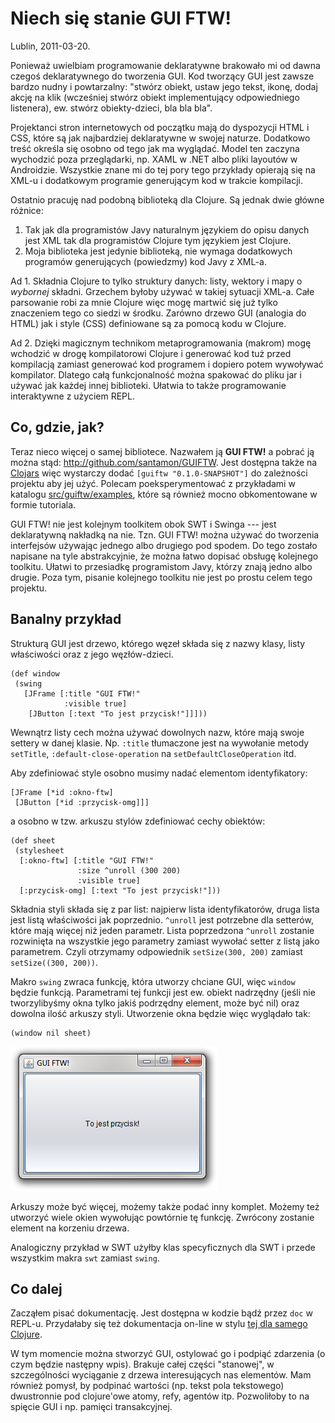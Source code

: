 # Niech się stanie GUI FTW!

Lublin, 2011-03-20.

Ponieważ uwielbiam programowanie deklaratywne brakowało mi od dawna
czegoś deklaratywnego do tworzenia GUI. Kod tworzący GUI jest zawsze
bardzo nudny i powtarzalny: "stwórz obiekt, ustaw jego tekst, ikonę,
dodaj akcję na klik (wcześniej stwórz obiekt implementujący
odpowiedniego listenera), ew. stwórz obiekty-dzieci, bla bla bla".

Projektanci stron internetowych od początku mają do dyspozycji HTML i
CSS, które są jak najbardziej deklaratywne w swojej naturze. Dodatkowo
treść określa się osobno od tego jak ma wyglądać. Model ten zaczyna
wychodzić poza przeglądarki, np. XAML w .NET albo pliki layoutów w
Androidzie. Wszystkie znane mi do tej pory tego przykłady opierają się
na XML-u i dodatkowym programie generującym kod w trakcie kompilacji.

Ostatnio pracuję nad podobną biblioteką dla Clojure. Są jednak dwie
główne różnice:

1. Tak jak dla programistów Javy naturalnym językiem do opisu danych
   jest XML tak dla programistów Clojure tym językiem jest Clojure.
2. Moja biblioteka jest jedynie biblioteką, nie wymaga dodatkowych
   programów generujących (powiedzmy) kod Javy z XML-a.

Ad 1. Składnia Clojure to tylko struktury danych: listy, wektory i
mapy o *wybornej* składni. Grzechem byłoby używać w takiej sytuacji
XML-a. Całe parsowanie robi za mnie Clojure więc mogę martwić się już
tylko znaczeniem tego co siedzi w środku. Zarówno drzewo GUI (analogia
do HTML) jak i style (CSS) definiowane są za pomocą kodu w Clojure.

Ad 2. Dzięki magicznym technikom metaprogramowania (makrom) mogę
wchodzić w drogę kompilatorowi Clojure i generować kod tuż przed
kompilacją zamiast generować kod programem i dopiero potem wywoływać
kompilator. Dlatego całą funkcjonalność można spakować do pliku jar i
używać jak każdej innej biblioteki. Ułatwia to także programowanie
interaktywne z użyciem REPL.

## Co, gdzie, jak?

Teraz nieco więcej o samej bibliotece. Nazwałem ją **GUI FTW!** a pobrać
ją można stąd: <http://github.com/santamon/GUIFTW>. Jest dostępna
także na [Clojars](http://clojars.org/guiftw) więc wystarczy dodać
`[guiftw "0.1.0-SNAPSHOT"]` do zależności projektu aby jej
użyć. Polecam poeksperymentować z przykładami w katalogu
[src/guiftw/examples](http://github.com/santamon/GUIFTW/blob/master/src/guiftw/examples),
które są również mocno obkomentowane w formie tutoriala.

GUI FTW! nie jest kolejnym toolkitem obok SWT i Swinga --- jest
deklaratywną nakładką na nie. Tzn. GUI FTW! można używać do tworzenia
interfejsów używając jednego albo drugiego pod spodem. Do tego zostało
napisane na tyle abstrakcyjnie, że można łatwo dopisać obsługę
kolejnego toolkitu. Ułatwi to przesiadkę programistom Javy, którzy
znają jedno albo drugie. Poza tym, pisanie kolejnego toolkitu nie jest
po prostu celem tego projektu.

## Banalny przykład

Strukturą GUI jest drzewo, którego węzeł składa się z nazwy
klasy, listy właściwości oraz z jego węzłów-dzieci.

    (def window
     (swing
       [JFrame [:title "GUI FTW!"
                :visible true]
        [JButton [:text "To jest przycisk!"]]]))

Wewnątrz listy cech można używać dowolnych nazw, które mają swoje
settery w danej klasie. Np. `:title` tłumaczone jest na wywołanie
metody `setTitle`, `:default-close-operation` na
`setDefaultCloseOperation` itd.

Aby zdefiniować style osobno musimy nadać elementom identyfikatory:

    [JFrame [*id :okno-ftw]
     [JButton [*id :przycisk-omg]]]

a osobno w tzw. arkuszu stylów zdefiniować cechy obiektów:

    (def sheet
     (stylesheet
      [:okno-ftw] [:title "GUI FTW!"
                   :size ^unroll (300 200)
                   :visible true]
      [:przycisk-omg] [:text "To jest przycisk!"]))

Składnia styli składa się z par list: najpierw lista identyfikatorów,
druga lista jest listą właściwości jak poprzednio. `^unroll` jest
potrzebne dla setterów, które mają więcej niż jeden parametr. Lista
poprzedzona `^unroll` zostanie rozwinięta na wszystkie jego parametry
zamiast wywołać setter z listą jako parametrem. Czyli otrzymamy
odpowiednik <code>setSize(300, 200)</code> zamiast <code>setSize((300, 200))</code>.

Makro `swing` zwraca funkcję, która utworzy chciane GUI, więc `window`
będzie funkcją. Parametrami tej funkcji jest ew. obiekt nadrzędny
(jeśli nie tworzylibyśmy okna tylko jakiś podrzędny element, może być
nil) oraz dowolna ilość arkuszy styli. Utworzenie okna będzie więc
wyglądało tak:

    (window nil sheet)

![Pierwsze okno](niech-sie-stanie-gui-ftw-images/gui-ftw-pierwsze-okno.png)

Arkuszy może być więcej, możemy także podać inny komplet. Możemy też
utworzyć wiele okien wywołując powtórnie tę funkcję. Zwrócony zostanie
element na korzeniu drzewa.

Analogiczny przykład w SWT użyłby klas specyficznych dla SWT i przede
wszystkim makra `swt` zamiast `swing`.

## Co dalej

Zacząłem pisać dokumentację. Jest dostępna w kodzie bądź przez `doc` w
REPL-u. Przydałaby się też dokumentacja on-line w stylu [tej dla samego Clojure](http://clojure.github.com/clojure/).

W tym momencie można stworzyć GUI, ostylować go i podpiąć zdarzenia (o
czym będzie następny wpis). Brakuje całej części "stanowej", w
szczególności wyciąganie z drzewa interesujących nas elementów. Mam
również pomysł, by podpinać wartości (np. tekst pola tekstowego)
dwustronnie pod clojure'owe atomy, refy, agentów itp. Pozwoliłoby to
na spięcie GUI i np. pamięci transakcyjnej.
